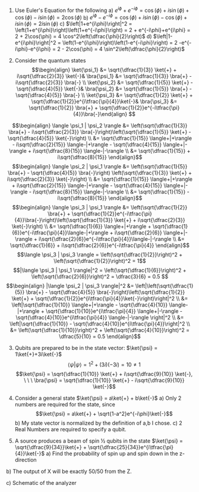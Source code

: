 1. Use Euler's Equation for the following
a) $e^{i\phi}+e^{-i\phi} = \cos(\phi) + i\sin(\phi) + \cos(\phi) - i\sin(\phi) = 2 \cos(\phi)$
b) $e^{i\phi}-e^{-i\phi} = \cos(\phi) + i\sin(\phi) - \cos(\phi) + i\sin(\phi) = 2i \sin(\phi)$
c) $\left|1+e^{i\phi}\right|^2 = \left(1+e^{i\phi}\right)\left(1+e^{-i\phi}\right) = 2 + e^{-i\phi}+e^{i\phi} = 2 + 2\cos(\phi) = 4 \cos^2\left(\dfrac{\phi}{2}\right)$
d) $\left|1-e^{i\phi}\right|^2 = \left(1-e^{i\phi}\right)\left(1-e^{-i\phi}\right) = 2 -e^{-i\phi}-e^{i\phi} = 2 - 2\cos(\phi) = 4 \sin^2\left(\dfrac{\phi}{2}\right)$

2. Consider the quantum states
$$\begin{align}
\ket{\psi_1} &= \sqrt{\dfrac{1}{3}} \ket{+} + i\sqrt{\dfrac{2}{3}} \ket{-}&
\bra{\psi_1} &= \sqrt{\dfrac{1}{3}} \bra{+} - i\sqrt{\dfrac{2}{3}} \bra{-} \\
\ket{\psi_2} &= \sqrt{\dfrac{1}{5}} \ket{+} - \sqrt{\dfrac{4}{5}} \ket{-}&
\bra{\psi_2} &= \sqrt{\dfrac{1}{5}} \bra{+} - \sqrt{\dfrac{4}{5}} \bra{-} \\
\ket{\psi_3} &= \sqrt{\dfrac{1}{2}} \ket{+} + \sqrt{\dfrac{1}{2}}e^{i\tfrac{\pi}{4}}\ket{-}&
\bra{\psi_3} &= \sqrt{\dfrac{1}{2}} \bra{+} + \sqrt{\dfrac{1}{2}}e^{-i\tfrac{\pi}{4}}\bra{-}\end{align}
$$

$$\begin{align} 
\langle \psi_1 | \psi_2 \rangle &= \left(\sqrt{\dfrac{1}{3}} \bra{+} - i\sqrt{\dfrac{2}{3}} \bra{-}\right)\left(\sqrt{\dfrac{1}{5}} \ket{+} - \sqrt{\dfrac{4}{5}} \ket{-}\right) \\ &= \sqrt{\dfrac{1}{15}} \langle+|+\rangle - i\sqrt{\dfrac{2}{15}} \langle-|+\rangle - \sqrt{\dfrac{4}{15}} \langle+|-\rangle + i\sqrt{\dfrac{8}{15}} \langle-|-\rangle \\
&= \sqrt{\dfrac{1}{15}} + i\sqrt{\dfrac{8}{15}}
\end{align}$$
$$\begin{align}
\langle \psi_2 | \psi_1 \rangle &= \left(\sqrt{\dfrac{1}{5}} \bra{+} - \sqrt{\dfrac{4}{5}} \bra{-}\right) \left(\sqrt{\dfrac{1}{3}} \ket{+} + i\sqrt{\dfrac{2}{3}} \ket{-}\right) \\
&= \sqrt{\dfrac{1}{15}} \langle+|+\rangle + i\sqrt{\dfrac{2}{15}} \langle-|+\rangle - \sqrt{\dfrac{4}{15}} \langle+|-\rangle - i\sqrt{\dfrac{8}{15}} \langle-|-\rangle \\
&= \sqrt{\dfrac{1}{15}} - i\sqrt{\dfrac{8}{15}}
\end{align}$$
$$\begin{align}
\langle \psi_3 | \psi_1 \rangle &= \left(\sqrt{\dfrac{1}{2}} \bra{+} + \sqrt{\dfrac{1}{2}}e^{-i\tfrac{\pi}{4}}\bra{-}\right)\left(\sqrt{\dfrac{1}{3}} \ket{+} + i\sqrt{\dfrac{2}{3}} \ket{-}\right) \\
&= \sqrt{\dfrac{1}{6}} \langle+|+\rangle + \sqrt{\dfrac{1}{6}}e^{-i\tfrac{\pi}{4}}\langle-|+\rangle + i\sqrt{\dfrac{2}{6}} \langle+|-\rangle + i\sqrt{\dfrac{2}{6}}e^{-i\tfrac{\pi}{4}}\langle-|-\rangle \\
&= \sqrt{\dfrac{1}{6}} + i\sqrt{\dfrac{2}{6}}e^{-i\tfrac{\pi}{4}}
\end{align}$$
$$\langle \psi_3 | \psi_3 \rangle = \left(\sqrt{\dfrac{1}{2}}\right)^2 + \left(\sqrt{\dfrac{1}{2}}\right)^2 = 1$$
$$|\langle \psi_3 | \psi_1 \rangle|^2 = \left(\sqrt{\dfrac{1}{6}}\right)^2 + \left(\sqrt{\dfrac{2}{6}}\right)^2 = \dfrac{3}{6} = 0.5 $$
$$\begin{align}
|\langle \psi_2 | \psi_3 \rangle|^2 &= \left|\left(\sqrt{\dfrac{1}{5}} \bra{+} - \sqrt{\dfrac{4}{5}} \bra{-}\right)\left(\sqrt{\dfrac{1}{2}} \ket{+} + \sqrt{\dfrac{1}{2}}e^{i\tfrac{\pi}{4}}\ket{-}\right)\right|^2 \\
&= \left|\sqrt{\dfrac{1}{10}} \langle+|+\rangle - \sqrt{\dfrac{4}{10}} \langle-|+\rangle + \sqrt{\dfrac{1}{10}}e^{i\tfrac{\pi}{4}} \langle+|-\rangle - \sqrt{\dfrac{4}{10}}e^{i\tfrac{\pi}{4}} \langle-|-\rangle \right|^2 \\
&= \left|\sqrt{\dfrac{1}{10}} - \sqrt{\dfrac{4}{10}}e^{i\tfrac{\pi}{4}}\right|^2 \\
&= \left(\sqrt{\dfrac{1}{10}}\right)^2 + \left(\sqrt{\dfrac{4}{10}}\right)^2 = \dfrac{5}{10} = 0.5
\end{align}$$

3. Qubits are prepared to be in the state vector: $\ket{\psi} = 1\ket{+}+3i\ket{-}$
$$\langle \psi | \psi \rangle = 1^2+(3i)(-3i) = 10 \ne 1$$
$$\ket{\psi} = \sqrt{\dfrac{1}{10}} \ket{+} + i\sqrt{\dfrac{9}{10}} \ket{-}, \ \ \ \bra{\psi} = \sqrt{\dfrac{1}{10}} \ket{+} - i\sqrt{\dfrac{9}{10}} \ket{-}$$

4. Consider a general state $\ket{\psi} = a\ket{+} + b\ket{-}$
a) Only 2 numbers are required for the state, since 
$$\ket{\psi} = a\ket{+} + \sqrt{1-a^2}e^{-i\phi}\ket{-}$$
b) My state vector is normalized by the definition of a,b I chose.
c) 2 Real Numbers are required to specify a qubit.

5. A source produces a beam of spin ½ qubits in the state $\ket{\psi} = \sqrt{\dfrac{9}{34}}\ket{+} +  \sqrt{\dfrac{25}{34}}e^{i\tfrac{\pi}{4}}\ket{-}$
a) Find the probability of spin up and spin down in the z-direction


b) The output of X will be exactly 50/50 from the Z.

c) Schematic of the analyzer